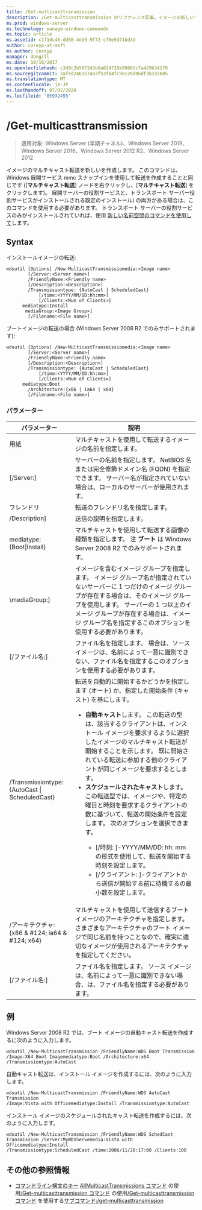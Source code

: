 ```yaml
---
title: /Get-multicasttransmission
description: /Get-multicasttransmission のリファレンス記事。イメージの新しいマルチキャスト転送を作成します。
ms.prod: windows-server
ms.technology: manage-windows-commands
ms.topic: article
ms.assetid: c1f1dc46-dd50-4eb9-9f72-cf0e5d71bd3d
author: coreyp-at-msft
ms.author: coreyp
manager: dongill
ms.date: 10/16/2017
ms.openlocfilehash: c3d9c2b507243b9a024728e99885c7a429b34178
ms.sourcegitcommit: 2afed2461574a3f53f84fc9ec28d86df3b335685
ms.translationtype: MT
ms.contentlocale: ja-JP
ms.lasthandoff: 07/02/2020
ms.locfileid: "85932455"
---
```

# <a name="new-multicasttransmission"></a>/Get-multicasttransmission

> 適用対象: Windows Server (半期チャネル)、Windows Server 2019、Windows Server 2016、Windows Server 2012 R2、Windows Server 2012

イメージのマルチキャスト転送を新しいを作成します。 このコマンドは、Windows 展開サービス mmc スナップインを使用して転送を作成することと同じです ([**マルチキャスト転送**] ノードを右クリックし、[**マルチキャスト転送**] をクリックします)。 展開サーバーの役割サービスと、トランスポート サーバー役割サービスがインストールされる既定のインストール) の両方がある場合は、このコマンドを使用する必要があります。 トランスポート サーバーの役割サービスのみがインストールされていれば、使用 [新しい名前空間のコマンドを使用して](using-the-new-namespace-command.md)します。
## <a name="syntax"></a>Syntax
インストールイメージの転送:
```
wdsutil [Options] /New-MulticastTransmissiomedia:<Image name>
        [/Server:<Server name>]
        /FriendlyName:<Friendly name>
        [/Description:<Description>]
        /Transmissiontype: {AutoCast | ScheduledCast}
            [/time:<YYYY/MM/DD:hh:mm>]
            [/Clients:<Num of Clients>]
      mediatype:Install
       mediaGroup:<Image Group>]
        [/Filename:<File name>]
```
ブートイメージの転送の場合 (Windows Server 2008 R2 でのみサポートされます):
```
wdsutil [Options] /New-MulticastTransmissiomedia:<Image name>
        [/Server:<Server name>]
        /FriendlyName:<Friendly name>
        [/Description:<Description>]
        /Transmissiontype: {AutoCast | ScheduledCast}
            [/time:<YYYY/MM/DD:hh:mm>]
            [/Clients:<Num of Clients>]
      mediatype:Boot
        /Architecture:{x86 | ia64 | x64}
        [/Filename:<File name>]
```
### <a name="parameters"></a>パラメーター
|パラメーター|説明|
|-------|--------|
用紙<Image name>|マルチキャストを使用して転送するイメージの名前を指定します。|
|[/Server:<Server name>]|サーバーの名前を指定します。 NetBIOS 名または完全修飾ドメイン名 (FQDN) を指定できます。 サーバー名が指定されていない場合は、ローカルのサーバーが使用されます。|
|フレンドリ<Friendly name>|転送のフレンドリ名を指定します。|
|/Description<Description>]|送信の説明を指定します。|
mediatype: {Boot&#124;Install}|マルチキャストを使用して転送する画像の種類を指定します。 注 **ブート** は Windows Server 2008 R2 でのみサポートされます。|
|\mediaGroup:<Image group name>]|イメージを含むイメージ グループを指定します。 イメージ グループ名が指定されていないサーバーに 1 つだけのイメージ グループが存在する場合は、そのイメージ グループを使用します。 サーバーの 1 つ以上のイメージ グループが存在する場合は、イメージ グループ名を指定するこのオプションを使用する必要があります。|
|[/ファイル名:<File name>]|ファイル名を指定します。 場合は、ソース イメージは、名前によって一意に識別できない、ファイル名を指定するこのオプションを使用する必要があります。|
|/Transmissiontype: {AutoCast &#124; ScheduledCast}|転送を自動的に開始するかどうかを指定します (オート) か、指定した開始条件 (キャスト) を基にします。<p><ul><li>**自動キャスト**します。 この転送の型は、該当するクライアントは、インストール イメージを要求するように選択したイメージのマルチキャスト転送が開始することを示します。 既に開始されている転送に参加する他のクライアントが同じイメージを要求するとします。</li><li>**スケジュールされたキャスト**します。 この転送型では、イメージや、特定の曜日と時刻を要求するクライアントの数に基づいて、転送の開始条件を設定します。 次のオプションを選択できます。<p><ul><li>[/時刻: <time> ]-YYYY/MM/DD: hh: mm の形式を使用して、転送を開始する時刻を設定します。</li><li>[/クライアント: <Number of clients>]-クライアントから送信が開始する前に待機するの最小数を設定します。</li></ul></li></ul>|
|/アーキテクチャ: {x86 & #124; ia64 & #124; x64}|マルチキャストを使用して送信するブート イメージのアーキテクチャを指定します。 さまざまなアーキテクチャのブート イメージで同じ名前を持つことなので、確実に適切なイメージが使用されるアーキテクチャを指定してください。|
|[/ファイル名:<File name>]|ファイル名を指定します。 ソース イメージは、名前によって一意に識別できない場合、は、ファイル名を指定する必要があります。|
## <a name="examples"></a>例
Windows Server 2008 R2 では、ブート イメージの自動キャスト転送を作成するに次のように入力します。
```
wdsutil /New-MulticastTransmission /FriendlyName:WDS Boot Transmission
/Image:X64 Boot Imagemediatype:Boot /Architecture:x64 /Transmissiontype:AutoCast
```
自動キャスト転送は、インストール イメージを作成するには、次のように入力します。
```
wdsutil /New-MulticastTransmission /FriendlyName:WDS AutoCast Transmission
/Image:Vista with Officemediatype:Install /Transmissiontype:AutoCast
```
インストール イメージのスケジュールされたキャスト転送を作成するには、次のように入力します。
```
wdsutil /New-MulticastTransmission /FriendlyName:WDS SchedCast Transmission /Server:MyWDSServemedia:Vista with Officemediatype:Install
/Transmissiontype:ScheduledCast /time:2006/11/20:17:00 /Clients:100
```
## <a name="additional-references"></a>その他の参照情報
- [コマンドライン構文のキー](command-line-syntax-key.md) 
[AllMulticastTransmissions コマンド](using-the-get-allmulticasttransmissions-command.md) 
 の使用[/Get-multicasttransmission コマンド](using-the-get-multicasttransmission-command.md) 
 の使用[/Get-multicasttransmission コマンド](using-the-remove-multicasttransmission-command.md) 
 を使用する[サブコマンド:/get-multicasttransmission](subcommand-start-multicasttransmission.md)
